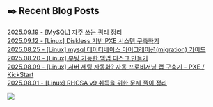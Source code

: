 
## ✒️ Recent Blog Posts
[2025.09.19 - [MySQL] 자주 쓰는 쿼리 정리](https://jaehyojjang.dev/language/mysql-query/query/) <br/>
[2025.09.12 - [Linux] Diskless 기반 PXE 시스템 구축하기](https://jaehyojjang.dev/리눅스서버/리눅스/pxe-diskless/) <br/>
[2025.08.25 - [Linux] mysql 데이터베이스 마이그레이션(migration) 가이드](https://jaehyojjang.dev/리눅스서버/리눅스/mysql-migration/) <br/>
[2025.08.20 - [Linux] 부팅 가능한 백업 디스크 만들기](https://jaehyojjang.dev/리눅스서버/리눅스/부팅%20가능한%20백업%20디스크%20만들기/) <br/>
[2025.08.09 - [Linux] 서버 세팅 자동화? 자동 프로비저닝 랩 구축기 - PXE / KickStart](https://jaehyojjang.dev/리눅스서버/리눅스/pxe-kickstart/) <br/>
[2025.08.01 - [Linux] RHCSA v9 취득을 위한 문제 풀이 정리](https://jaehyojjang.dev/리눅스서버/rhcsa/rhcsa-example-01/) <br/>


<img src="https://img.shields.io/badge/최근%20배포일-2025/10/09_00:25-%23121212?style=flat">